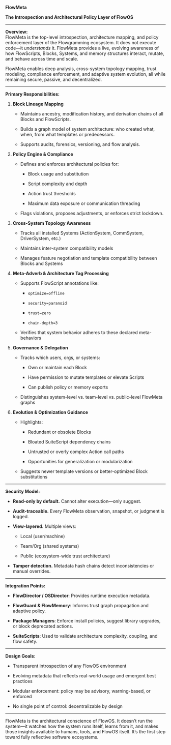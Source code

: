 **FlowMeta**

**The Introspection and Architectural Policy Layer of FlowOS**

---

**Overview:**  
 FlowMeta is the top-level introspection, architecture mapping, and policy enforcement layer of the Flowgramming ecosystem. It does not execute code—it *understands* it. FlowMeta provides a live, evolving awareness of how FlowScripts, Blocks, Systems, and memory structures interact, mutate, and behave across time and scale.

FlowMeta enables deep analysis, cross-system topology mapping, trust modeling, compliance enforcement, and adaptive system evolution, all while remaining secure, passive, and decentralized.

---

**Primary Responsibilities:**

1. **Block Lineage Mapping**

   * Maintains ancestry, modification history, and derivation chains of all Blocks and FlowScripts.

   * Builds a graph model of system architecture: who created what, when, from what templates or predecessors.

   * Supports audits, forensics, versioning, and flow analysis.

2. **Policy Engine & Compliance**

   * Defines and enforces architectural policies for:

     * Block usage and substitution

     * Script complexity and depth

     * Action trust thresholds

     * Maximum data exposure or communication threading

   * Flags violations, proposes adjustments, or enforces strict lockdown.

3. **Cross-System Topology Awareness**

   * Tracks all installed Systems (ActionSystem, CommSystem, DriverSystem, etc.)

   * Maintains inter-system compatibility models

   * Manages feature negotiation and template compatibility between Blocks and Systems

4. **Meta-Adverb & Architecture Tag Processing**

   * Supports FlowScript annotations like:

     * `optimize=offline`

     * `security=paranoid`

     * `trust=zero`

     * `chain-depth=3`

   * Verifies that system behavior adheres to these declared meta-behaviors

5. **Governance & Delegation**

   * Tracks which users, orgs, or systems:

     * Own or maintain each Block

     * Have permission to mutate templates or elevate Scripts

     * Can publish policy or memory exports

   * Distinguishes system-level vs. team-level vs. public-level FlowMeta graphs

6. **Evolution & Optimization Guidance**

   * Highlights:

     * Redundant or obsolete Blocks

     * Bloated SuiteScript dependency chains

     * Untrusted or overly complex Action call paths

     * Opportunities for generalization or modularization

   * Suggests newer template versions or better-optimized Block substitutions

---

**Security Model:**

* **Read-only by default.** Cannot alter execution—only suggest.

* **Audit-traceable.** Every FlowMeta observation, snapshot, or judgment is logged.

* **View-layered.** Multiple views:

  * Local (user/machine)

  * Team/Org (shared systems)

  * Public (ecosystem-wide trust architecture)

* **Tamper detection.** Metadata hash chains detect inconsistencies or manual overrides.

---

**Integration Points:**

* **FlowDirector / OSDirector**: Provides runtime execution metadata.

* **FlowGuard & FlowMemory**: Informs trust graph propagation and adaptive policy.

* **Package Managers**: Enforce install policies, suggest library upgrades, or block deprecated actions.

* **SuiteScripts**: Used to validate architecture complexity, coupling, and flow safety.

---

**Design Goals:**

* Transparent introspection of any FlowOS environment

* Evolving metadata that reflects real-world usage and emergent best practices

* Modular enforcement: policy may be advisory, warning-based, or enforced

* No single point of control: decentralizable by design

---

FlowMeta is the architectural conscience of FlowOS. It doesn’t run the system—it watches how the system runs itself, learns from it, and makes those insights available to humans, tools, and FlowOS itself. It’s the first step toward fully reflective software ecosystems.

